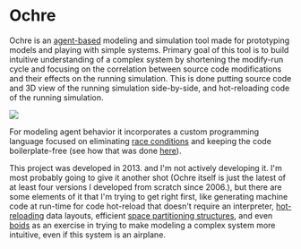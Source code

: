 # Ochre

Ochre is an [agent-based](https://en.wikipedia.org/wiki/Agent-based_model) modeling and simulation tool made for prototyping models and playing with simple systems. Primary goal of this tool is to build intuitive understanding of a complex system by shortening the modify-run cycle and focusing on the correlation between source code modifications and their effects on the running simulation. This is done putting source code and 3D view of the running simulation side-by-side, and hot-reloading code of the running simulation.

![](res/ochre_particles.gif)

For modeling agent behavior it incorporates a custom programming language focused on eliminating [race conditions](https://en.wikipedia.org/wiki/Race_condition) and keeping the code boilerplate-free (see how that was done [here](https://bcace.github.io/ochre.html)).

This project was developed in 2013. and I'm not actively developing it. I'm most probably going to give it another shot (Ochre itself is just the latest of at least four versions I developed from scratch since 2006.), but there are some elements of it that I'm trying to get right first, like generating machine code at run-time for code hot-reload that doesn't require an interpreter, [hot-reloading](https://github.com/bcace/coo) data layouts, efficient [space partitioning structures](https://bcace.github.io/tay.html), and even [boids](https://github.com/bcace/boids) as an exercise in trying to make modeling a complex system more intuitive, even if this system is an airplane.
